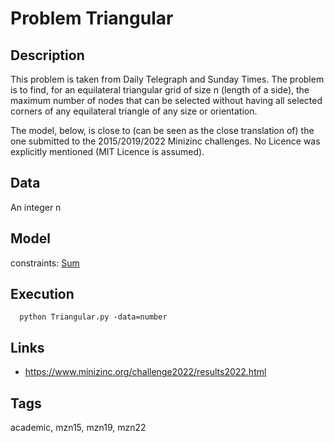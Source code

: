 # Problem Triangular
## Description
This problem is taken from Daily Telegraph and Sunday Times.
The problem is to find, for an equilateral triangular grid of size n (length of a side),
the maximum number of nodes that can be selected without having all selected corners of any equilateral triangle
of any size or orientation.

The model, below, is close to (can be seen as the close translation of) the one submitted to the 2015/2019/2022 Minizinc challenges.
No Licence was explicitly mentioned (MIT Licence is assumed).

## Data
  An integer n

## Model
  constraints: [Sum](http://pycsp.org/documentation/constraints/Sum)

## Execution
```
  python Triangular.py -data=number
```

## Links
  - https://www.minizinc.org/challenge2022/results2022.html

## Tags
  academic, mzn15, mzn19, mzn22
